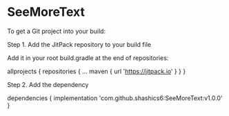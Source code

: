 # SeeMoreText

To get a Git project into your build:

Step 1. Add the JitPack repository to your build file

Add it in your root build.gradle at the end of repositories:

allprojects {
		repositories {
			...
			maven { url 'https://jitpack.io' }
		}
	}

Step 2. Add the dependency

dependencies {
	        implementation 'com.github.shashics6:SeeMoreText:v1.0.0'
	}


